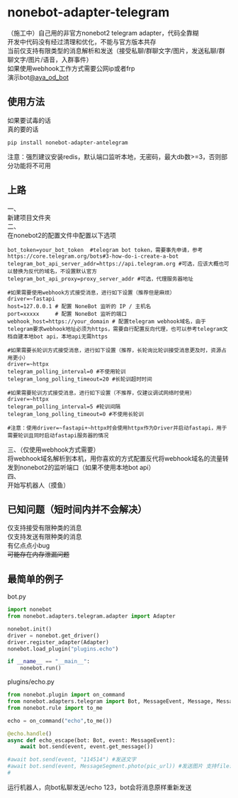 # nonebot-adapter-telegram
（施工中）自己用的非官方nonebot2 telegram adapter，代码全靠糊  
开发中代码没有经过清理和优化，不能与官方版本共存  
当前仅支持有限类型的消息解析和发送（接受私聊/群聊文字/图片，发送私聊/群聊文字/图片/语音，入群事件）  
如果使用webhook工作方式需要公网ip或者frp  
演示bot[@aya_od_bot](https://t.me/aya_od_bot)  
## 使用方法
如果要试毒的话  
真的要的话  
```shell
pip install nonebot-adapter-antelegram
```
注意：强烈建议安装redis，默认端口监听本地，无密码，最大db数>=3，否则部分功能将不可用
## 上路
一、  
新建项目文件夹  
二、  
在nonebot2的配置文件中配置以下选项  
```shell
bot_token=your_bot_token  #telegram bot token，需要事先申请，参考https://core.telegram.org/bots#3-how-do-i-create-a-bot
telegram_bot_api_server_addr=https://api.telegram.org #可选，应该大概也可以替换为反代的域名，不设置默认官方
telegram_bot_api_proxy=proxy_server_addr #可选，代理服务器地址

#如果需要使用webhook方式接受消息，进行如下设置（推荐但是麻烦）
driver=~fastapi
host=127.0.0.1 # 配置 NoneBot 监听的 IP / 主机名  
port=xxxxx     # 配置 NoneBot 监听的端口  
webhook_host=https://your_domain # 配置telegram webhook域名，由于telegram要求webhook地址必须为https，需要自行配置反向代理，也可以参考telegram文档自建本地bot api，本地api无需https  

#如果需要长轮训方式接受消息，进行如下设置（推荐，长轮询比轮训接受消息更及时，资源占用更小）
driver=~httpx
telegram_polling_interval=0 #不使用轮训
telegram_long_polling_timeout=20 #长轮训超时时间

#如果需要轮训方式接受消息，进行如下设置（不推荐，仅建议调试网络时使用）
driver=~httpx
telegram_polling_interval=5 #轮训间隔
telegram_long_polling_timeout=0 #不使用长轮训

#注意：使用driver=~fastapi+~httpx时会使用httpx作为Driver并启动fastapi，用于需要轮训且同时启动fastapi服务器的情况

```
三、（仅使用webhook方式需要）  
将webhook域名解析到本机，用你喜欢的方式配置反代将webhook域名的流量转发到nonebot2的监听端口（如果不使用本地bot api）  
四、  
开始写机器人（摸鱼）  

## 已知问题（短时间内并不会解决）  
仅支持接受有限种类的消息  
仅支持发送有限种类的消息  
有亿点点小bug  
~~可能存在内存泄漏问题~~  

## 最简单的例子
bot.py
```python
import nonebot
from nonebot.adapters.telegram.adapter import Adapter

nonebot.init()
driver = nonebot.get_driver()
driver.register_adapter(Adapter)
nonebot.load_plugin("plugins.echo")

if __name__ == "__main__":
    nonebot.run()   
```
plugins/echo.py
```python
from nonebot.plugin import on_command
from nonebot.adapters.telegram import Bot, MessageEvent, Message, MessageSegment
from nonebot.rule import to_me

echo = on_command("echo",to_me())

@echo.handle()
async def echo_escape(bot: Bot, event: MessageEvent):
    await bot.send(event, event.get_message())

#await bot.send(event, "114514") #发送文字
#await bot.send(event, MessageSegment.photo(pic_url)) #发送图片 支持file:///，base64://，bytes，file_id，url(由Telegram服务器下载)  
#
```
运行机器人，向bot私聊发送/echo 123，bot会将消息原样重新发送  


